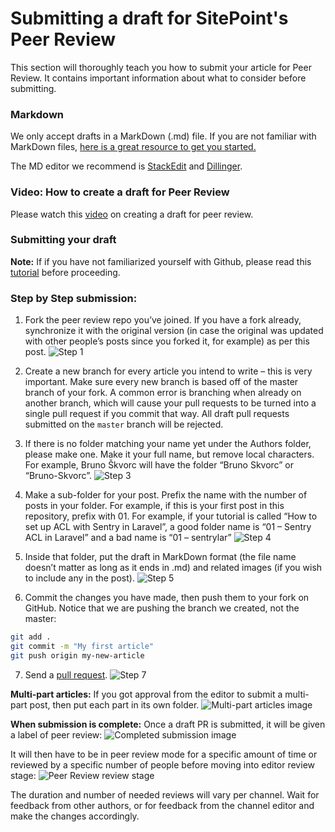 # Submitting a draft for SitePoint's Peer Review

This section will thoroughly teach you how to submit your article for Peer Review. It contains important information about what to consider before submitting.

### Markdown
We only accept drafts in a MarkDown (.md) file. If you are not familiar with MarkDown files, [here is a great resource to get you started.](http://www.markdowntutorial.com/)

The MD editor we recommend is [StackEdit](https://stackedit.io/editor) and [Dillinger](http://www.dillinger.io/). 

### Video: How to create a draft for Peer Review
Please watch this [video](https://www.youtube.com/watch?v=Iwo5hcqzX5k) on creating a draft for peer review.

### Submitting your draft
**Note:** If if you have not familiarized yourself with Github, please read this [tutorial](https://guides.github.com/activities/hello-world/) before proceeding. 

### Step by Step submission:
1. Fork the peer review repo you’ve joined. If you have a fork already, synchronize it with the original version (in case the original was updated with other people’s posts since you forked it, for example) as per this post. 
![Step 1](https://dab1nmslvvntp.cloudfront.net/wp-content/uploads/2015/06/1434739145peers-forking.gif)

2. Create a new branch for every article you intend to write – this is very important. Make sure every new branch is based off of the master branch of your fork. A common error is branching when already on another branch, which will cause your pull requests to be turned into a single pull request if you commit that way. All draft pull requests submitted on the `master` branch will be rejected.

3. If there is no folder matching your name yet under the Authors folder, please make one. Make it your full name, but remove local characters. For example, Bruno Škvorc will have the folder “Bruno Skvorc” or “Bruno-Skvorc”.
![Step 3](https://dab1nmslvvntp.cloudfront.net/wp-content/uploads/2015/06/1434742814peers-author-folder.gif)

4. Make a sub-folder for your post. Prefix the name with the number of posts in your folder. For example, if this is your first post in this repository, prefix with 01. For example, if your tutorial is called “How to set up ACL with Sentry in Laravel”, a good folder name is “01 – Sentry ACL in Laravel” and a bad name is “01 – sentrylar” 
![Step 4](https://dab1nmslvvntp.cloudfront.net/wp-content/uploads/2015/06/1434742805peers-article-folder.gif)

5. Inside that folder, put the draft in MarkDown format (the file name doesn’t matter as long as it ends in .md) and related images (if you wish to include any in the post).
![Step 5](https://dab1nmslvvntp.cloudfront.net/wp-content/uploads/2015/06/1434742797peers-article-draft.gif)

6. Commit the changes you have made, then push them to your fork on GitHub. Notice that we are pushing the branch we created, not the master:
```sh
git add .
git commit -m "My first article"
git push origin my-new-article
```
7. Send a [pull request](https://help.github.com/articles/about-pull-requests/).
![Step 7](https://dab1nmslvvntp.cloudfront.net/wp-content/uploads/2015/06/1434743210peers-example-pr.gif)


**Multi-part articles:**
If you got approval from the editor to submit a multi-part post, then put each part in its own folder.
![Multi-part articles image](https://dab1nmslvvntp.cloudfront.net/wp-content/uploads/2015/05/1433237933Screenshot-2015-06-02-11.38.22.png)

**When submission is complete:**
Once a draft PR is submitted, it will be given a label of peer review:
![Completed submission image](https://dab1nmslvvntp.cloudfront.net/wp-content/uploads/2015/06/1433238647Screenshot-2015-06-02-11.50.35.png)

It will then have to be in peer review mode for a specific amount of time or reviewed by a specific number of people before moving into editor review stage:
![Peer Review review stage](https://dab1nmslvvntp.cloudfront.net/wp-content/uploads/2015/06/1433238787Screenshot-2015-06-02-11.52.48.png)

The duration and number of needed reviews will vary per channel. Wait for feedback from other authors, or for feedback from the channel editor and make the changes accordingly. 
